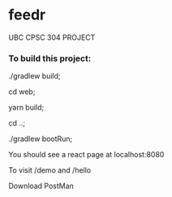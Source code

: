 # feedr
UBC CPSC 304 PROJECT

### To build this project:

./gradlew build;

cd web;

yarn build;

cd ..;

./gradlew bootRun;

You should see a react page at localhost:8080

To visit /demo and /hello

Download PostMan
